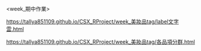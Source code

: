 <week_期中作業>



https://tallya851109.github.io/CSX_RProject/week_美妝品tag/label文字雲.html

https://tallya851109.github.io/CSX_RProject/week_美妝品tag/各品項分群.html